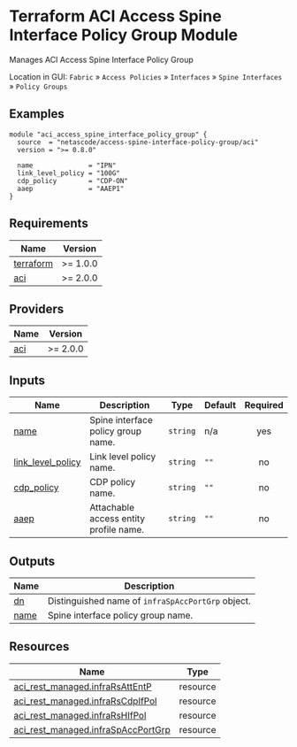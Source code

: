 <!-- BEGIN_TF_DOCS -->
# Terraform ACI Access Spine Interface Policy Group Module

Manages ACI Access Spine Interface Policy Group

Location in GUI:
`Fabric` » `Access Policies` » `Interfaces` » `Spine Interfaces` » `Policy Groups`

## Examples

```hcl
module "aci_access_spine_interface_policy_group" {
  source  = "netascode/access-spine-interface-policy-group/aci"
  version = ">= 0.8.0"

  name              = "IPN"
  link_level_policy = "100G"
  cdp_policy        = "CDP-ON"
  aaep              = "AAEP1"
}
```

## Requirements

| Name | Version |
|------|---------|
| <a name="requirement_terraform"></a> [terraform](#requirement\_terraform) | >= 1.0.0 |
| <a name="requirement_aci"></a> [aci](#requirement\_aci) | >= 2.0.0 |

## Providers

| Name | Version |
|------|---------|
| <a name="provider_aci"></a> [aci](#provider\_aci) | >= 2.0.0 |

## Inputs

| Name | Description | Type | Default | Required |
|------|-------------|------|---------|:--------:|
| <a name="input_name"></a> [name](#input\_name) | Spine interface policy group name. | `string` | n/a | yes |
| <a name="input_link_level_policy"></a> [link\_level\_policy](#input\_link\_level\_policy) | Link level policy name. | `string` | `""` | no |
| <a name="input_cdp_policy"></a> [cdp\_policy](#input\_cdp\_policy) | CDP policy name. | `string` | `""` | no |
| <a name="input_aaep"></a> [aaep](#input\_aaep) | Attachable access entity profile name. | `string` | `""` | no |

## Outputs

| Name | Description |
|------|-------------|
| <a name="output_dn"></a> [dn](#output\_dn) | Distinguished name of `infraSpAccPortGrp` object. |
| <a name="output_name"></a> [name](#output\_name) | Spine interface policy group name. |

## Resources

| Name | Type |
|------|------|
| [aci_rest_managed.infraRsAttEntP](https://registry.terraform.io/providers/CiscoDevNet/aci/latest/docs/resources/rest_managed) | resource |
| [aci_rest_managed.infraRsCdpIfPol](https://registry.terraform.io/providers/CiscoDevNet/aci/latest/docs/resources/rest_managed) | resource |
| [aci_rest_managed.infraRsHIfPol](https://registry.terraform.io/providers/CiscoDevNet/aci/latest/docs/resources/rest_managed) | resource |
| [aci_rest_managed.infraSpAccPortGrp](https://registry.terraform.io/providers/CiscoDevNet/aci/latest/docs/resources/rest_managed) | resource |
<!-- END_TF_DOCS -->